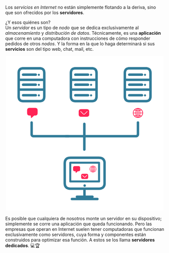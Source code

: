 Los _servicios en Internet_ no están simplemente flotando a la deriva, sino que son ofrecidos por los **servidores**.

¿Y esos quiénes son?
<br>
Un _servidor_ es un tipo de _nodo_ que se dedica exclusivamente al _almacenamiento_ y _distribución de datos_. Técnicamente, es una **aplicación** que corre en una computadora con instrucciones de cómo responder pedidos de otros _nodos_. Y la forma en la que lo haga determinará si sus **servicios** son del tipo web, chat, mail, etc.

<center>
<img src="https://raw.githubusercontent.com/MumukiProject/mumuki-guia-text-aplicaciones-en-internet/master/images/ej3_2-01_1524151965671.png" alt="ej3_2-01_1524151965671.png" width="500px" height="auto">
</center>

Es posible que cualquiera de nosotros monte un servidor en su dispositivo; simplemente se corre una aplicación que queda funcionando. Pero las empresas que operan en Internet suelen tener computadoras que funcionan exclusivamente como servidores, cuya forma y componentes están construidos para optimizar esa función. A estos se los llama **servidores dedicados**. :computer::trophy:


